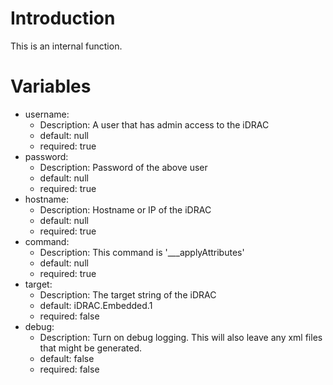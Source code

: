 # Introduction

This is an internal function. 

# Variables

* username:
  * Description: A user that has admin access to the iDRAC
  * default: null
  * required: true
* password:
  * Description: Password of the above user
  * default: null
  * required: true 
* hostname:
  * Description: Hostname or IP of the iDRAC
  * default: null
  * required: true
* command:
  * Description: This command is '___applyAttributes'
  * default: null
  * required: true
* target:
  * Description: The target string of the iDRAC
  * default: iDRAC.Embedded.1
  * required: false
* debug:
  * Description: Turn on debug logging. This will also leave any xml files that might be generated.
  * default: false
  * required: false


